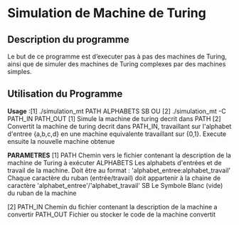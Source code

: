 # Simulation de Machine de Turing 

## Description du programme
Le but de ce programme est d’executer pas à pas des machines de Turing, ainsi que de simuler des machines de Turing complexes par des machines simples.

## Utilisation du Programme 
**Usage** :[1]   ./simulation_mt PATH ALPHABETS SB
                 OU
       [2]  ./simulation_mt -C PATH_IN PATH_OUT
[1] Simule la machine de turing decrit dans PATH
[2] Convertit la machine de turing decrit dans PATH_IN, travaillant sur l'alphabet d'entree {a,b,c,d}
    en une machine equivalente travaillant sur {0,1}. Execute ensuite la nouvelle machine obtenue

**PARAMETRES**
[1]
PATH        Chemin vers le fichier contenant la description de la machine de Turing à exécuter
ALPHABETS   Les alphabets d'entrées et de travail de la machine. Doit être au format :
            'alphabet_entree:alphabet_travail'
            Chaque caractère du ruban (entrée/travail) doit appartenir à la chaine de caractère
            'alphabet_entree'/'alphabet_travail'
SB           Le Symbole Blanc (vide) du ruban de la machine

[2]
PATH_IN      Chemin du fichier contenant la description de la machine a convertir
PATH_OUT     Fichier ou stocker le code de la machine convertit

